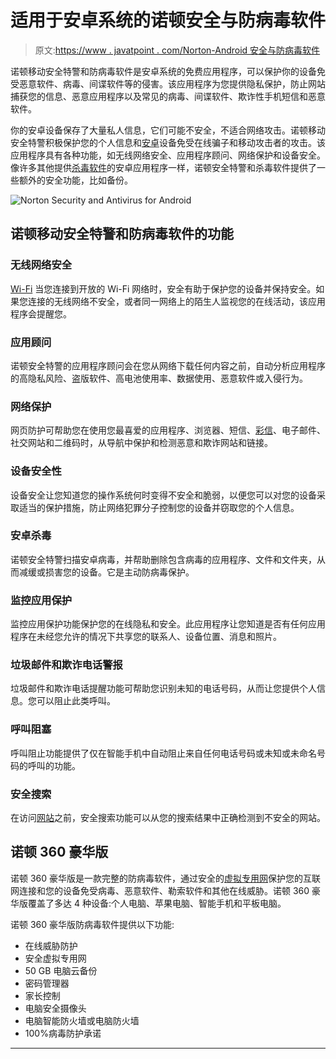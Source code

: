 # 适用于安卓系统的诺顿安全与防病毒软件

> 原文:[https://www . javatpoint . com/Norton-Android 安全与防病毒软件](https://www.javatpoint.com/norton-security-and-antivirus-for-android)

诺顿移动安全特警和防病毒软件是安卓系统的免费应用程序，可以保护你的设备免受恶意软件、病毒、间谍软件等的侵害。该应用程序为您提供隐私保护，防止网站捕获您的信息、恶意应用程序以及常见的病毒、间谍软件、欺诈性手机短信和恶意软件。

你的安卓设备保存了大量私人信息，它们可能不安全，不适合网络攻击。诺顿移动安全特警积极保护您的个人信息和[安卓](https://www.javatpoint.com/android-tutorial)设备免受在线骗子和移动攻击者的攻击。该应用程序具有各种功能，如无线网络安全、应用程序顾问、网络保护和设备安全。像许多其他提供[杀毒软件](https://www.javatpoint.com/android-antivirus)的安卓应用程序一样，诺顿安全特警和杀毒软件提供了一些额外的安全功能，比如备份。

![Norton Security and Antivirus for Android](../Images/32243d0829215e3dba786fe01f665f7a.png)

## 诺顿移动安全特警和防病毒软件的功能

### 无线网络安全

[Wi-Fi](https://www.javatpoint.com/wifi-full-form) 当您连接到开放的 Wi-Fi 网络时，安全有助于保护您的设备并保持安全。如果您连接的无线网络不安全，或者同一网络上的陌生人监视您的在线活动，该应用程序会提醒您。

### 应用顾问

诺顿安全特警的应用程序顾问会在您从网络下载任何内容之前，自动分析应用程序的高隐私风险、盗版软件、高电池使用率、数据使用、恶意软件或入侵行为。

### 网络保护

网页防护可帮助您在使用您最喜爱的应用程序、浏览器、短信、[彩信](https://www.javatpoint.com/mms-full-form)、电子邮件、社交网站和二维码时，从导航中保护和检测恶意和欺诈网站和链接。

### 设备安全性

设备安全让您知道您的操作系统何时变得不安全和脆弱，以便您可以对您的设备采取适当的保护措施，防止网络犯罪分子控制您的设备并窃取您的个人信息。

### 安卓杀毒

诺顿安全特警扫描安卓病毒，并帮助删除包含病毒的应用程序、文件和文件夹，从而减缓或损害您的设备。它是主动防病毒保护。

### 监控应用保护

监控应用保护功能保护您的在线隐私和安全。此应用程序让您知道是否有任何应用程序在未经您允许的情况下共享您的联系人、设备位置、消息和照片。

### 垃圾邮件和欺诈电话警报

垃圾邮件和欺诈电话提醒功能可帮助您识别未知的电话号码，从而让您提供个人信息。您可以阻止此类呼叫。

### 呼叫阻塞

呼叫阻止功能提供了仅在智能手机中自动阻止来自任何电话号码或未知或未命名号码的呼叫的功能。

### 安全搜索

在访问[网站](https://www.javatpoint.com/website)之前，安全搜索功能可以从您的搜索结果中正确检测到不安全的网站。

## 诺顿 360 豪华版

诺顿 360 豪华版是一款完整的防病毒软件，通过安全的[虚拟专用网](https://www.javatpoint.com/vpn-full-form)保护您的互联网连接和您的设备免受病毒、恶意软件、勒索软件和其他在线威胁。诺顿 360 豪华版覆盖了多达 4 种设备:个人电脑、苹果电脑、智能手机和平板电脑。

诺顿 360 豪华版防病毒软件提供以下功能:

*   在线威胁防护
*   安全虚拟专用网
*   50 GB 电脑云备份
*   密码管理器
*   家长控制
*   电脑安全摄像头
*   电脑智能防火墙或电脑防火墙
*   100%病毒防护承诺

* * *